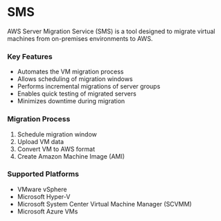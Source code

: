 # SMS

AWS Server Migration Service (SMS) is a tool designed to migrate virtual machines from on-premises environments to AWS.

### Key Features

* Automates the VM migration process
* Allows scheduling of migration windows
* Performs incremental migrations of server groups
* Enables quick testing of migrated servers
* Minimizes downtime during migration

### Migration Process

1. Schedule migration window
2. Upload VM data
3. Convert VM to AWS format
4. Create Amazon Machine Image (AMI)

### Supported Platforms

* VMware vSphere
* Microsoft Hyper-V
* Microsoft System Center Virtual Machine Manager (SCVMM)
* Microsoft Azure VMs
